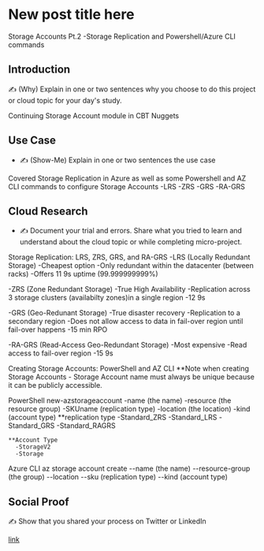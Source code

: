 # New post title here

Storage Accounts Pt.2
  -Storage Replication and Powershell/Azure CLI commands

## Introduction

✍️ (Why) Explain in one or two sentences why you choose to do this project or cloud topic for your day's study.

Continuing Storage Account module in CBT Nuggets

## Use Case

- ✍️ (Show-Me) Explain in one or two sentences the use case

Covered Storage Replication in Azure as well as some Powershell and AZ CLI commands to configure Storage Accounts
  -LRS
  -ZRS
  -GRS
  -RA-GRS


## Cloud Research

- ✍️ Document your trial and errors. Share what you tried to learn and understand about the cloud topic or while completing micro-project.

Storage Replication: LRS, ZRS, GRS, and RA-GRS
  -LRS (Locally Redundant Storage)
    -Cheapest option
    -Only redundant within the datacenter (between racks)
    -Offers 11 9s uptime (99.999999999%)
    
  -ZRS (Zone Redundant Storage)
    -True High Availability
    -Replication across 3 storage clusters (availabilty zones)in a single region
    -12 9s
    
  -GRS (Geo-Redunant Storage)
    -True disaster recovery
    -Replication to a secondary region
    -Does not allow access to data in fail-over region until fail-over happens
    -15 min RPO
    
  -RA-GRS (Read-Access Geo-Redundant Storage)
    -Most expensive
    -Read access to fail-over region
    -15 9s
    
Creating Storage Accounts: PowerShell and AZ CLI
**Note when creating Storage Accounts - Storage Account name must always be unique because it can be publicly accessible.

PowerShell
  new-azstorageaccount -name (the name) -resource (the resource group) -SKUname (replication type) -location (the location) -kind (account type)
  **replication type
    -Standard_ZRS
    -Standard_LRS
    -Standard_GRS
    -Standard_RAGRS
    
    **Account Type
      -StorageV2
      -Storage
      
Azure CLI
  az storage account create --name (the name) --resource-group (the group) --location --sku (replication type) --kind (account type)

## Social Proof

✍️ Show that you shared your process on Twitter or LinkedIn

[link](link)
